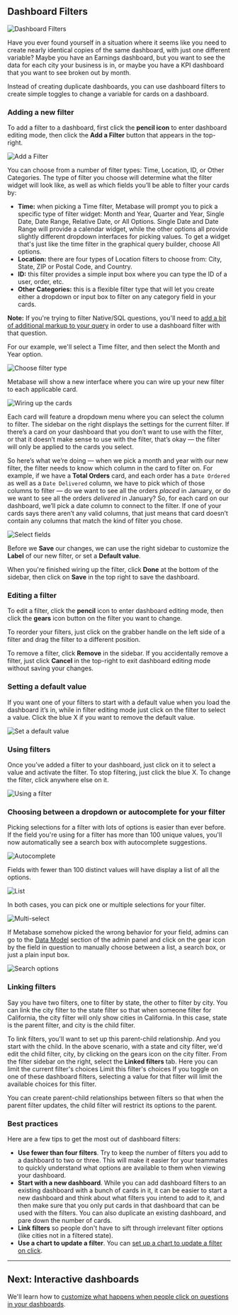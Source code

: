 ## Dashboard Filters

![Dashboard Filters](images/dashboard-filters/dashboard-filters.png)

Have you ever found yourself in a situation where it seems like you need to create nearly identical copies of the same dashboard, with just one different variable? Maybe you have an Earnings dashboard, but you want to see the data for each city your business is in, or maybe you have a KPI dashboard that you want to see broken out by month.

Instead of creating duplicate dashboards, you can use dashboard filters to create simple toggles to change a variable for cards on a dashboard.

### Adding a new filter

To add a filter to a dashboard, first click the **pencil icon** to enter dashboard editing mode, then click the **Add a Filter** button that appears in the top-right.

![Add a Filter](images/dashboard-filters/01-add-filter.png)

You can choose from a number of filter types: Time, Location, ID, or Other Categories. The type of filter you choose will determine what the filter widget will look like, as well as which fields you’ll be able to filter your cards by:

- **Time:** when picking a Time filter, Metabase will prompt you to pick a specific type of filter widget: Month and Year, Quarter and Year, Single Date, Date Range, Relative Date, or All Options. Single Date and Date Range will provide a calendar widget, while the other options all provide slightly different dropdown interfaces for picking values. To get a widget that's just like the time filter in the graphical query builder, choose All options.
- **Location:** there are four types of Location filters to choose from: City, State, ZIP or Postal Code, and Country.
- **ID:** this filter provides a simple input box where you can type the ID of a user, order, etc.
- **Other Categories:** this is a flexible filter type that will let you create either a dropdown or input box to filter on any category field in your cards.

**Note:** If you're trying to filter Native/SQL questions, you'll need to [add a bit of additional markup to your query](13-sql-parameters.md) in order to use a dashboard filter with that question.

For our example, we'll select a Time filter, and then select the Month and Year option.

![Choose filter type](images/dashboard-filters/02-filter-type.png)

Metabase will show a new interface where you can wire up your new filter to each applicable card. 

![Wiring up the cards](images/dashboard-filters/03-wiring-cards.png)

Each card will feature a dropdown menu where you can select the column to filter. The sidebar on the right displays the settings for the current filter. If there’s a card on your dashboard that you don’t want to use with the filter, or that it doesn’t make sense to use with the filter, that’s okay — the filter will only be applied to the cards you select.

So here’s what we’re doing — when we pick a month and year with our new filter, the filter needs to know which column in the card to filter on. For example, if we have a **Total Orders** card, and each order has a `Date Ordered` as well as a `Date Delivered` column, we have to pick which of those columns to filter — do we want to see all the orders _placed_ in January, or do we want to see all the orders _delivered_ in January? So, for each card on our dashboard, we’ll pick a date column to connect to the filter. If one of your cards says there aren’t any valid columns, that just means that card doesn’t contain any columns that match the kind of filter you chose.

![Select fields](images/dashboard-filters/04-select-fields.png)

Before we **Save** our changes, we can use the right sidebar to customize the **Label** of our new filter, or set a **Default value**.

When you're finished wiring up the filter, click **Done** at the bottom of the sidebar, then click on **Save** in the top right to save the dashboard.

### Editing a filter

To edit a filter, click the **pencil** icon to enter dashboard editing mode, then click the **gears** icon button on the filter you want to change. 

To reorder your filters, just click on the grabber handle on the left side of a filter and drag the filter to a different position.

To remove a filter, click **Remove** in the sidebar. If you accidentally remove a filter, just click **Cancel** in the top-right to exit dashboard editing mode without saving your changes. 

### Setting a default value

If you want one of your filters to start with a default value when you load the dashboard it’s in, while in filter editing mode just click on the filter to select a value. Click the blue X if you want to remove the default value.

![Set a default value](images/dashboard-filters/07-default-value.png)

### Using filters

Once you’ve added a filter to your dashboard, just click on it to select a value and activate the filter. To stop filtering, just click the blue X. To change the filter, click anywhere else on it.

![Using a filter](images/dashboard-filters/08-use-filter.png)

### Choosing between a dropdown or autocomplete for your filter

Picking selections for a filter with lots of options is easier than ever before. If the field you're using for a filter has more than 100 unique values, you'll now automatically see a search box with autocomplete suggestions.

![Autocomplete](images/dashboard-filters/autocomplete.png)

Fields with fewer than 100 distinct values will have display a list of all the options.

![List](images/dashboard-filters/list.png)

In both cases, you can pick one or multiple selections for your filter.

![Multi-select](images/dashboard-filters/multi-select.png)

If Metabase somehow picked the wrong behavior for your field, admins can go to the [Data Model](../administration-guide/03-metadata-editing.md) section of the admin panel and click on the gear icon by the field in question to manually choose between a list, a search box, or just a plain input box.

![Search options](images/dashboard-filters/search-options.png)

### Linking filters

Say you have two filters, one to filter by state, the other to filter by city. You can link the city filter to the state filter so that when someone filter for California, the city filter will only show cities in California. In this case, state is the parent filter, and city is the child filter.

To link filters, you'll want to set up this parent-child relationship. And you start with the child. In the above scenario, with a state and city filter, we'd edit the child filter, city, by clicking on the gears icon on the city filter. From the filter sidebar on the right, select the **Linked filters** tab. Here you can limit the current filter's choices Limit this filter's choices If you toggle on one of these dashboard filters, selecting a value for that filter will limit the available choices for this filter.

You can create parent-child relationships between filters so that when the parent filter updates, the child filter will restrict its options to the parent.

### Best practices

Here are a few tips to get the most out of dashboard filters:

- **Use fewer than four filters**. Try to keep the number of filters you add to a dashboard to two or three. This will make it easier for your teammates to quickly understand what options are available to them when viewing your dashboard.
- **Start with a new dashboard**. While you can add dashboard filters to an existing dashboard with a bunch of cards in it, it can be easier to start a new dashboard and think about what filters you intend to add to it, and then make sure that you only put cards in that dashboard that can be used with the filters. You can also duplicate an existing dashboard, and pare down the number of cards.
- **Link filters** so people don't have to sift through irrelevant filter options (like cities not in a filtered state).
- **Use a chart to update a filter**. You can [set up a chart to update a filter on click](interactive-dashboards.md). 

---

## Next: Interactive dashboards

We'll learn how to [customize what happens when people click on questions in your dashboards](interactive-dashboards.md).
